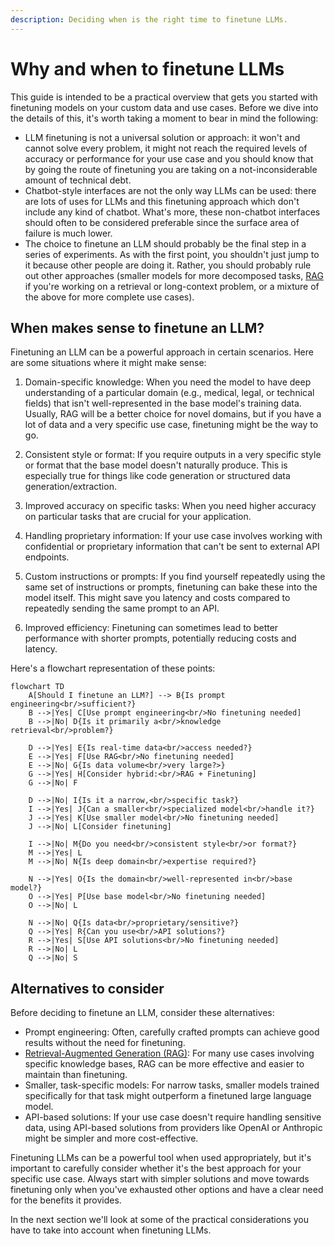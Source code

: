```yaml
---
description: Deciding when is the right time to finetune LLMs.
---
```


# Why and when to finetune LLMs

This guide is intended to be a practical overview that gets you started with
finetuning models on your custom data and use cases. Before we dive into the details of this, it's worth taking a moment to bear in mind the following:

- LLM finetuning is not a universal solution or approach: it won't and cannot solve every problem, it might not reach the required levels of accuracy or performance for your use case and you should know that by going the route of finetuning you are taking on a not-inconsiderable amount of technical debt.
- Chatbot-style interfaces are not the only way LLMs can be used: there are lots of uses for LLMs and this finetuning approach which don't include any kind of chatbot. What's more, these non-chatbot interfaces should often to be considered preferable since the surface area of failure is much lower.
- The choice to finetune an LLM should probably be the final step in a series of experiments. As with the first point, you shouldn't just jump to it because other people are doing it. Rather, you should probably rule out other approaches (smaller models for more decomposed tasks, [RAG](../rag-with-zenml/understanding-rag.md) if you're working on a retrieval or long-context problem, or a mixture of the above for more complete use cases).

## When makes sense to finetune an LLM?

Finetuning an LLM can be a powerful approach in certain scenarios. Here are some situations where it might make sense:

1. Domain-specific knowledge: When you need the model to have deep understanding
   of a particular domain (e.g., medical, legal, or technical fields) that isn't
   well-represented in the base model's training data. Usually, RAG will be a
   better choice for novel domains, but if you have a lot of data and a very
   specific use case, finetuning might be the way to go.

2. Consistent style or format: If you require outputs in a very specific style
   or format that the base model doesn't naturally produce. This is especially
   true for things like code generation or structured data generation/extraction.

3. Improved accuracy on specific tasks: When you need higher accuracy on particular tasks that are crucial for your application.

4. Handling proprietary information: If your use case involves working with confidential or proprietary information that can't be sent to external API endpoints.

5. Custom instructions or prompts: If you find yourself repeatedly using the
   same set of instructions or prompts, finetuning can bake these into the model
   itself. This might save you latency and costs compared to repeatedly sending the same prompt to an API.

6. Improved efficiency: Finetuning can sometimes lead to better performance with shorter prompts, potentially reducing costs and latency.

Here's a flowchart representation of these points:

```mermaid
flowchart TD
    A[Should I finetune an LLM?] --> B{Is prompt engineering<br/>sufficient?}
    B -->|Yes| C[Use prompt engineering<br/>No finetuning needed]
    B -->|No| D{Is it primarily a<br/>knowledge retrieval<br/>problem?}
    
    D -->|Yes| E{Is real-time data<br/>access needed?}
    E -->|Yes| F[Use RAG<br/>No finetuning needed]
    E -->|No| G{Is data volume<br/>very large?>}
    G -->|Yes| H[Consider hybrid:<br/>RAG + Finetuning]
    G -->|No| F
    
    D -->|No| I{Is it a narrow,<br/>specific task?}
    I -->|Yes| J{Can a smaller<br/>specialized model<br/>handle it?}
    J -->|Yes| K[Use smaller model<br/>No finetuning needed]
    J -->|No| L[Consider finetuning]
    
    I -->|No| M{Do you need<br/>consistent style<br/>or format?}
    M -->|Yes| L
    M -->|No| N{Is deep domain<br/>expertise required?}
    
    N -->|Yes| O{Is the domain<br/>well-represented in<br/>base model?}
    O -->|Yes| P[Use base model<br/>No finetuning needed]
    O -->|No| L
    
    N -->|No| Q{Is data<br/>proprietary/sensitive?}
    Q -->|Yes| R{Can you use<br/>API solutions?}
    R -->|Yes| S[Use API solutions<br/>No finetuning needed]
    R -->|No| L
    Q -->|No| S
```

## Alternatives to consider

Before deciding to finetune an LLM, consider these alternatives:

- Prompt engineering: Often, carefully crafted prompts can achieve good results without the need for finetuning.
- [Retrieval-Augmented Generation (RAG)](../rag-with-zenml/understanding-rag.md): For many use cases involving specific knowledge bases, RAG can be more effective and easier to maintain than finetuning.
- Smaller, task-specific models: For narrow tasks, smaller models trained specifically for that task might outperform a finetuned large language model.
- API-based solutions: If your use case doesn't require handling sensitive data, using API-based solutions from providers like OpenAI or Anthropic might be simpler and more cost-effective.

Finetuning LLMs can be a powerful tool when used appropriately, but it's important to carefully consider whether it's the best approach for your specific use case. Always start with simpler solutions and move towards finetuning only when you've exhausted other options and have a clear need for the benefits it provides.

In the next section we'll look at some of the practical considerations you have
to take into account when finetuning LLMs.
